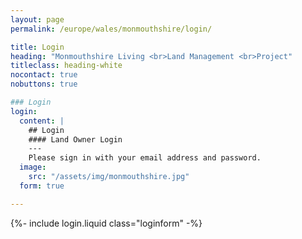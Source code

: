 ```yaml
---
layout: page
permalink: /europe/wales/monmouthshire/login/

title: Login
heading: "Monmouthshire Living <br>Land Management <br>Project"
titleclass: heading-white
nocontact: true
nobuttons: true

### Login
login:
  content: |
    ## Login
    #### Land Owner Login
    ---
    Please sign in with your email address and password.
  image:
    src: "/assets/img/monmouthshire.jpg"
  form: true

---
```


{%- include login.liquid class="loginform" -%}